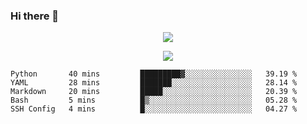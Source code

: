 ### Hi there 👋

<!--
**SuuTTT/SuuTTT** is a ✨ _special_ ✨ repository because its `README.md` (this file) appears on your GitHub profile.

Here are some ideas to get you started:

- 🔭 I’m currently working on ...
- 🌱 I’m currently learning ...
- 👯 I’m looking to collaborate on ...
- 🤔 I’m looking for help with ...
- 💬 Ask me about ...
- 📫 How to reach me: ...
- 😄 Pronouns: ...
- ⚡ Fun fact: ...
-->

<div align='center'>
    <p align='center'>
        <img src='https://github-readme-stats.vercel.app/api?line_height=27&username=SuuTTT&show_icons=true&theme=solarized-light'/>
    </p>
</div>    
<div align='center'>  
    <p align='center'>
        <img src='https://github-readme-stats.vercel.app/api/wakatime?username=SuuTTT&theme=solarized-light'/>
    </p>
    
</div>  

<!--START_SECTION:waka-->

```text
Python       40 mins         █████████▓░░░░░░░░░░░░░░░   39.19 %
YAML         28 mins         ███████░░░░░░░░░░░░░░░░░░   28.14 %
Markdown     20 mins         █████░░░░░░░░░░░░░░░░░░░░   20.39 %
Bash         5 mins          █▒░░░░░░░░░░░░░░░░░░░░░░░   05.28 %
SSH Config   4 mins          █░░░░░░░░░░░░░░░░░░░░░░░░   04.27 %
```

<!--END_SECTION:waka-->
